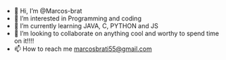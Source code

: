 - 👋 Hi, I’m @Marcos-brat
- 👀 I’m interested in Programming and coding
- 🌱 I’m currently learning JAVA, C, PYTHON and JS
- 💞️ I’m looking to collaborate on anything cool and worthy to spend time on it!!!!
- 📫 How to reach me marcosbrati55@gmail.com

<!---
Marcos-brat/Marcos-brat is a ✨ special ✨ repository because its `README.md` (this file) appears on your GitHub profile.
You can click the Preview link to take a look at your changes.
--->
